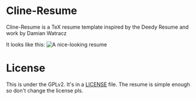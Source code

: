 # Cline-Resume
Cline-Resume is a TeX resume template inspired by the Deedy Resume and work by Damian Watracz

It looks like this:
![A nice-looking resume](../loremipsum/dan-cline-resume.png)

# License
This is under the GPLv2.
It's in a [LICENSE](./LICENSE) file.
The resume is simple enough so don't change the license pls.
